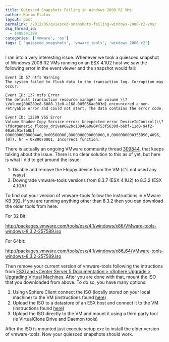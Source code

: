 ```yaml
---
title: Quiesced Snapshots Failing in Windows 2008 R2 VMs
author: Karim Elatov
layout: post
permalink: /2012/05/quiesced-snapshots-failing-windows-2008-r2-vms/
dsq_thread_id:
  - 1408341399
categories: ['vmware', 'os']
tags: [ 'quiesced_snapshots', 'vmware_tools', 'windows_2008_r2']
---
```


I ran into a very interesting issue. Whenever we took a quiesced snapshot of Windows 2008 R2 VMs running on an ESX 4.1U2 host we saw the following error in the event viewer and the snapshot would fail:


	Event ID 57 ntfs Warning
	The system failed to flush data to the transaction log. Corruption may occur.

	Event ID: 137 ntfs Error
	The default transaction resource manager on volume \\?\Volume{806289e8-6088-11e0-a168-005056ae003d} encountered a non-retryable error and could not start. The data contains the error code.

	Event ID: 12289 VSS Error
	Volume Shadow Copy Service error: Unexpected error DeviceIoControl(\\?\fdc#generic_floppy_drive#6&2bc13940&0&0#{53f5630d-b6bf-11d0-94f2-00a0c91efb8b} - 00000000000004A0,0x00560000,0000000000000000,0,0000000000353B50,4096,[0]). hr = 0x80070001, Incorrect function.


There is actually an ongoing VMware community thread [309844](http://communities.vmware.com/thread/309844), that keeps talking about the issue. There is no clear solution to this as of yet, but here is what I did to get around the issue:

1. Disable and remove the Floppy device from the VM (it's not used any ways)
2. Downgrade vmware-tools versions from 8.3.7 (ESX 4.1U2) to 8.3.2 (ESX 4.1GA)

To find out your version of vmware-tools follow the instructions in VMware KB [392](http://kb.vmware.com/kb/392). If you are running anything other than 8.3.2 then you can download the older tools from here:

For 32 Bit:

http://packages.vmware.com/tools/esx/4.1/windows/x86/VMware-tools-windows-8.3.2-257589.iso

For 64bit:

http://packages.vmware.com/tools/esx/4.1/windows/x86_64/VMware-tools-windows-8.3.2-257589.iso

Then remove your current version of vmware-tools following the intructions from [ESXi and vCenter Server 5 Documentation > vSphere Upgrade > Upgrading Virtual Machines](http://pubs.vmware.com/vsphere-50/index.jsp?topic=%2Fcom.vmware.vsphere.upgrade.doc_50%2FGUID-6F7BE33A-3B8A-4C57-9C35-656CE05BE22D.html). After you are done with that, mount the ISO that you downloaded from above. To do so, you have many options:

1. Using vSphere Client connect the ISO (locally stored on your local machine) to the VM (instructions found [here](http://pubs.vmware.com/vsphere-4-esx-vcenter/index.jsp?topic=/com.vmware.vsphere.webaccess.doc_40_u1/managing_virtual_machines/t_connect_client_device_image_files_to_a_virtual_machine.html))
2. Upload the ISO to a datastore of an ESX host and connect it to the VM (instructions found [here](http://pubs.vmware.com/vsphere-4-esx-vcenter/index.jsp?topic=/com.vmware.vsphere.webaccess.doc_40_u1/managing_virtual_machines/t_use_an_iso_image_for_the_new_cd_dvd_drive.html))
3. Upload the ISO directly to the VM and mount it using a third party tool (ie VIrtualClone Drive and Daemon tools)

After the ISO is mounted just execute setup.exe to install the older version of vmware-tools. Now your quiesced snapshots should work.

